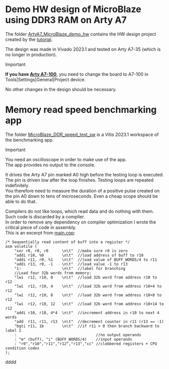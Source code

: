 # Demo HW design of MicroBlaze using DDR3 RAM on Arty A7

The folder [ArtyA7_MicroBlaze_demo_hw](ArtyA7_MicroBlaze_demo_hw) contains the HW design project created by the [tutorial](../README.md).

The design was made in Vivado 2023.1 and tested on Arty A7-35 (which is no longer in production).

> [!IMPORTANT]
> **If you have [Arty A7-100](https://digilent.com/shop/arty-a7-100t-artix-7-fpga-development-board/)**, you need to change the board to A7-100 in Tools|Settings|General|Project device.
> 
> No other changes in the design should be necessary.

# Memory read speed benchmarking app

The folder [MicroBlaze_DDR_speed_test_sw](MicroBlaze_DDR_speed_test_sw) is a Vitis 2023.1 workspace of the benchmarking app.

> [!IMPORTANT]
> You need an oscilloscope in order to make use of the app.  
> The app provides no output to the console.
> 
> It drives the Arty A7 pin marked A0 high before the testing loop is executed. The pin is driven low after the loop finishes. Testing loops are repeated indefinitely.  
> You therefore need to measure the duration of a positive pulse created on the pin A0 down to tens of microseconds. Even a cheap scope should be able to do that.

Compilers do not like loops, which read data and do nothing with them. Such code is discarded by a compiler.  
In order to remove any dependency on compiler optimization I wrote the critical piece of code in assembly.  
This is an excerpt from [main.cpp](MicroBlaze_DDR_speed_test_sw/DDR3_read_test/src/main.cpp):

```
/* Sequentially read content of buff into a register */
asm volatile (
    "xor r0, r0, r0      \n\t"  //make sure r0 is zero
    "addi r10, %0        \n\t"  //load address of buff to r10
    "addi r11, r0, %1    \n\t"  //load value of BUFF_WORDS/4 to r11
    "addi r13, r0, -1    \n\t"  //load value -1 to r13
    "1:                  \n\t"  //label for branching
    //Load four 32b words from memory:
    "lwi  r12, r10, 0    \n\t"  //load 32b word from address r10 to r12
    "lwi  r12, r10, 4    \n\t"  //load 32b word from address r10+4 to r12
    "lwi  r12, r10, 8    \n\t"  //load 32b word from address r10+8 to r12
    "lwi  r12, r10, 12   \n\t"  //load 32b word from address r10+14 to r12
    "addi r10, r10, 4*4  \n\t"  //increment address in r10 to next 4 words
    "add  r11, r11, r13  \n\t"  //decrement counter in r11 (r13 == -1)
    "bgti r11, 1b        \n\t"  //if r11 > 0 then branch backward to label 1
    :                                   //no output operands
    : "m" (buff), "i" (BUFF_WORDS/4)    //input operands
    : "r0","r10","r11","r12","r13","cc" //clobbered registers + CPU condition codes
);
```

dddd